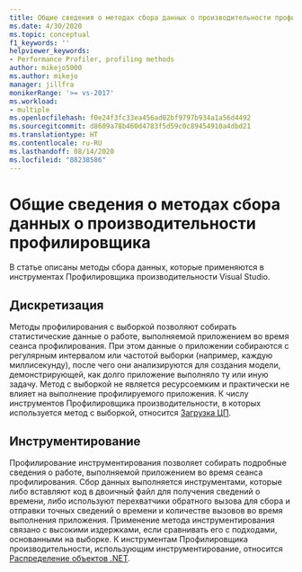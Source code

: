 ```yaml
---
title: Общие сведения о методах сбора данных о производительности профилировщика
ms.date: 4/30/2020
ms.topic: conceptual
f1_keywords: ''
helpviewer_keywords:
- Performance Profiler, profiling methods
author: mikejo5000
ms.author: mikejo
manager: jillfra
monikerRange: '>= vs-2017'
ms.workload:
- multiple
ms.openlocfilehash: f0e24f3fc33ea456ad02bf9797b934a1a56d4492
ms.sourcegitcommit: d8609a78b460d4783f5d59c0c89454910a4dbd21
ms.translationtype: HT
ms.contentlocale: ru-RU
ms.lasthandoff: 08/14/2020
ms.locfileid: "88238586"
---
```

# <a name="understand-profiler-performance-collection-methods"></a>Общие сведения о методах сбора данных о производительности профилировщика

В статье описаны методы сбора данных, которые применяются в инструментах Профилировщика производительности Visual Studio. 

## <a name="sampling"></a>Дискретизация

Методы профилирования с выборкой позволяют собирать статистические данные о работе, выполняемой приложением во время сеанса профилирования. При этом данные о приложении собираются с регулярным интервалом или частотой выборки (например, каждую миллисекунду), после чего они анализируются для создания модели, демонстрирующей, как долго приложение выполняло ту или иную задачу. Метод с выборкой не является ресурсоемким и практически не влияет на выполнение профилируемого приложения. К числу инструментов Профилировщика производительности, в которых используется метод с выборкой, относится [Загрузка ЦП](../profiling/cpu-usage.md).

## <a name="instrumentation"></a>Инструментирование

Профилирование инструментирования позволяет собирать подробные сведения о работе, выполняемой приложением во время сеанса профилирования. Сбор данных выполняется инструментами, которые либо вставляют код в двоичный файл для получения сведений о времени, либо используют перехватчики обратного вызова для сбора и отправки точных сведений о времени и количестве вызовов во время выполнения приложения. Применение метода инструментирования связано с высокими издержками, если сравнивать его с подходами, основанными на выборке. К инструментам Профилировщика производительности, использующим инструментирование, относится [Распределение объектов .NET](../profiling/dotnet-alloc-tool.md).